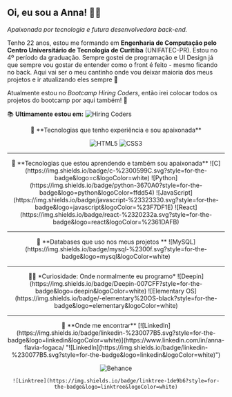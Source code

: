 ## Oi, eu sou a Anna! 👩‍💻
*Apaixonada por tecnologia e futura desenvolvedora back-end.*

Tenho 22 anos, estou me formando em **Engenharia de Computação pelo Centro Universitário de Tecnologia de Curitiba** (UNIFATEC-PR). Estou no 4º período da graduação. Sempre gostei de programação e UI Design já que sempre vou gostar de entender como o front é feito - mesmo ficando no back.
Aqui vai ser o meu cantinho onde vou deixar maioria dos meus projetos e ir atualizando eles sempre 💛

Atualmente estou no *Bootcamp Hiring Coders*,  então irei colocar todos os projetos do bootcamp por aqui também! 💛

📚 **Ultimamente estou em:**
![Hiring Coders](https://i.ibb.co/wYDyfBD/unnamed.png)


<center> 📌 **Tecnologias que tenho experiência e sou apaixonada**
	
![HTML5](https://img.shields.io/badge/html5-%23E34F26.svg?style=for-the-badge&logo=html5&logoColor=white) ![CSS3](https://img.shields.io/badge/css3-%231572B6.svg?style=for-the-badge&logo=css3&logoColor=white) </center>

------------

<center>📌 **Tecnologias que estou aprendendo e também sou apaixonada** 
![C](https://img.shields.io/badge/c-%2300599C.svg?style=for-the-badge&logo=c&logoColor=white) ![Python](https://img.shields.io/badge/python-3670A0?style=for-the-badge&logo=python&logoColor=ffdd54) ![JavaScript](https://img.shields.io/badge/javascript-%23323330.svg?style=for-the-badge&logo=javascript&logoColor=%23F7DF1E) ![React](https://img.shields.io/badge/react-%2320232a.svg?style=for-the-badge&logo=react&logoColor=%2361DAFB) </center>

------------
<center> 📌 **Databases que uso nos meus projetos **
![MySQL](https://img.shields.io/badge/mysql-%2300f.svg?style=for-the-badge&logo=mysql&logoColor=white)
</center>

------------
<center>👩‍💻 *Curiosidade: Onde normalmente eu programo*
![Deepin](https://img.shields.io/badge/Deepin-007CFF?style=for-the-badge&logo=deepin&logoColor=white) ![Elementary OS](https://img.shields.io/badge/-elementary%20OS-black?style=for-the-badge&logo=elementary&logoColor=white)
</center>


------------

<center>📌 **Onde me encontrar**
[![LinkedIn](https://img.shields.io/badge/linkedin-%230077B5.svg?style=for-the-badge&logo=linkedin&logoColor=white)](https://www.linkedin.com/in/anna-flavia-fogaca/ "![LinkedIn](https://img.shields.io/badge/linkedin-%230077B5.svg?style=for-the-badge&logo=linkedin&logoColor=white)")

![Behance](https://img.shields.io/badge/Behance-1769ff?style=for-the-badge&logo=behance&logoColor=white)

	![Linktree](https://img.shields.io/badge/linktree-1de9b6?style=for-the-badge&logo=linktree&logoColor=white)
</center>


